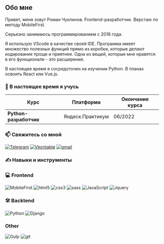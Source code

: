 #

## Обо мне

Привет, меня зовут Роман Чуклинов.
Frontend-разработчик. Верстаю по методу MobileFirst.

Серьезно занимаюсь программированием с 2018 года.

Я использую VScode в качестве своей IDE.
Программа имеет множество полезных функций прямо из коробки, которые делают кодирование проще и приятнее. Одна из вещей, которые мне нравятся в его функционале - это расширения.

В настоящее время я сосредоточен на изучении Python. В планах освоить React или Vue.js.

### 🔎 В настоящее время я учусь

| Курс | Платформа | Окончание курса |
| --- | --- | --- |
| __Python-разработчик__ | Яндеск.Практикум | 06/2022 |

### 📫 Свяжитесь со мной

[![Telegram](https://img.shields.io/badge/-Telegram-090909?style=for-the-badge&logo=Telegram)](https://t.me/xjt85)
[![Vkontakte](https://img.shields.io/badge/-Vkontakte-090909?style=for-the-badge&logo=vk)](https://vk.com/roman_xjt)
[![gmail](https://img.shields.io/badge/-gmail-090909?style=for-the-badge&logo=gmail)](mailto:xjtvu85@mail.com)

### ✍ Навыки и инструменты

### 💻 Frontend

![MobileFirst](https://img.shields.io/badge/-метод%20Mobile%20First-090909?style=for-the-badge&logo=MobileFirst)
![html5](https://img.shields.io/badge/-html5-090909?style=for-the-badge&logo=html5)
![css3](https://img.shields.io/badge/-css3-090909?style=for-the-badge&logo=css3)
![sass](https://img.shields.io/badge/-sсss-090909?style=for-the-badge&logo=sсss)
![JavaScript](https://img.shields.io/badge/-JavaScript-090909?style=for-the-badge&logo=JavaScript)
![Jquery](https://img.shields.io/badge/-Jquery-090909?style=for-the-badge&logo=Jquery)

### 🛠 Backtend

![Python](https://img.shields.io/badge/-Python-090909?style=for-the-badge&logo=Python)
![Django](https://img.shields.io/badge/-Django-090909?style=for-the-badge&logo=Django)

### Other

![Gulp](https://img.shields.io/badge/-Gulp-090909?style=for-the-badge&logo=Gulp)
![git](https://img.shields.io/badge/-git-090909?style=for-the-badge&logo=git)
